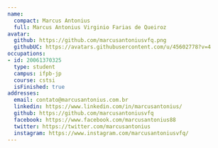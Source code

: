 ```yaml
---
name:
  compact: Marcus Antonius
  full: Marcus Antonius Virginio Farias de Queiroz
avatar:
  github: https://github.com/marcusantoniusvfq.png
  githubUC: https://avatars.githubusercontent.com/u/45602778?v=4
occupations:
- id: 20061370325
  type: student
  campus: ifpb-jp
  course: cstsi
  isFinished: true
addresses:
  email: contato@marcusantonius.com.br
  linkedin: https://www.linkedin.com/in/marcusantonius/
  github: https://github.com/marcusantoniusvfq
  facebook: https://www.facebook.com/marcusantonius88
  twitter: https://twitter.com/marcusantonius
  instagram: https://www.instagram.com/marcusantoniusvfq/
---
```

